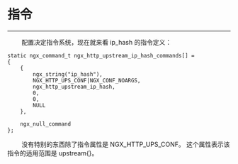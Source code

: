 # 指令
***

&emsp;&emsp;
配置决定指令系统，现在就来看 ip_hash 的指令定义：

    static ngx_command_t ngx_http_upstream_ip_hash_commands[] =
    {
        {
            ngx_string("ip_hash"),
            NGX_HTTP_UPS_CONF|NGX_CONF_NOARGS,
            ngx_http_upstream_ip_hash,
            0,
            0,
            NULL
        },

        ngx_null_command
    };

&emsp;&emsp;
没有特别的东西除了指令属性是 NGX_HTTP_UPS_CONF。
这个属性表示该指令的适用范围是 upstream{}。